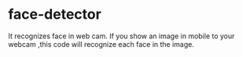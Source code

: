 # face-detector
It recognizes face in web cam.
If you show an image in mobile to your webcam ,this code will recognize each face in the image.
